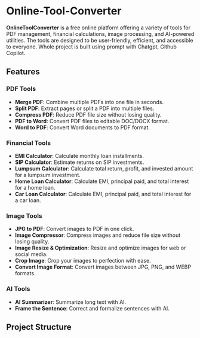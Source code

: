 # Online-Tool-Converter

**OnlineToolConverter** is a free online platform offering a variety of tools for PDF management, financial calculations, image processing, and AI-powered utilities. The tools are designed to be user-friendly, efficient, and accessible to everyone. Whole project is built using prompt with Chatgpt, Github Copilot.

## Features

### PDF Tools
- **Merge PDF**: Combine multiple PDFs into one file in seconds.
- **Split PDF**: Extract pages or split a PDF into multiple files.
- **Compress PDF**: Reduce PDF file size without losing quality.
- **PDF to Word**: Convert PDF files to editable DOC/DOCX format.
- **Word to PDF**: Convert Word documents to PDF format.

### Financial Tools
- **EMI Calculator**: Calculate monthly loan installments.
- **SIP Calculator**: Estimate returns on SIP investments.
- **Lumpsum Calculator**: Calculate total return, profit, and invested amount for a lumpsum investment.
- **Home Loan Calculator**: Calculate EMI, principal paid, and total interest for a home loan.
- **Car Loan Calculator**: Calculate EMI, principal paid, and total interest for a car loan.

### Image Tools
- **JPG to PDF**: Convert images to PDF in one click.
- **Image Compressor**: Compress images and reduce file size without losing quality.
- **Image Resize & Optimization**: Resize and optimize images for web or social media.
- **Crop Image**: Crop your images to perfection with ease.
- **Convert Image Format**: Convert images between JPG, PNG, and WEBP formats.

### AI Tools
- **AI Summarizer**: Summarize long text with AI.
- **Frame the Sentence**: Correct and formalize sentences with AI.

## Project Structure
